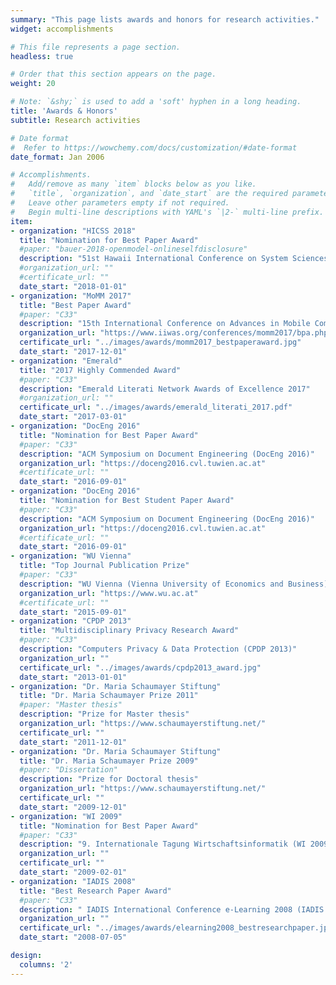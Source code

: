 ```yaml
---
summary: "This page lists awards and honors for research activities."  # Add a page description.
widget: accomplishments

# This file represents a page section.
headless: true

# Order that this section appears on the page.
weight: 20

# Note: `&shy;` is used to add a 'soft' hyphen in a long heading.
title: 'Awards & Honors'
subtitle: Research activities

# Date format
#  Refer to https://wowchemy.com/docs/customization/#date-format
date_format: Jan 2006

# Accomplishments.
#   Add/remove as many `item` blocks below as you like.
#   `title`, `organization`, and `date_start` are the required parameters.
#   Leave other parameters empty if not required.
#   Begin multi-line descriptions with YAML's `|2-` multi-line prefix.
item:
- organization: "HICSS 2018"
  title: "Nomination for Best Paper Award"
  #paper: "bauer-2018-openmodel-onlineselfdisclosure"
  description: "51st Hawaii International Conference on System Sciences (HICSS 2018)"
  #organization_url: ""
  #certificate_url: ""
  date_start: "2018-01-01"
- organization: "MoMM 2017"
  title: "Best Paper Award"
  #paper: "C33"
  description: "15th International Conference on Advances in Mobile Computing & Multimedia"
  organization_url: "https://www.iiwas.org/conferences/momm2017/bpa.php"
  certificate_url: "../images/awards/momm2017_bestpaperaward.jpg"
  date_start: "2017-12-01"
- organization: "Emerald"
  title: "2017 Highly Commended Award"
  #paper: "C33"
  description: "Emerald Literati Network Awards of Excellence 2017"
  #organization_url: ""
  certificate_url: "../images/awards/emerald_literati_2017.pdf"
  date_start: "2017-03-01"
- organization: "DocEng 2016"
  title: "Nomination for Best Paper Award"
  #paper: "C33"
  description: "ACM Symposium on Document Engineering (DocEng 2016)"
  organization_url: "https://doceng2016.cvl.tuwien.ac.at"
  #certificate_url: ""
  date_start: "2016-09-01"
- organization: "DocEng 2016"
  title: "Nomination for Best Student Paper Award"
  #paper: "C33"
  description: "ACM Symposium on Document Engineering (DocEng 2016)"
  organization_url: "https://doceng2016.cvl.tuwien.ac.at"
  #certificate_url: ""
  date_start: "2016-09-01"
- organization: "WU Vienna"
  title: "Top Journal Publication Prize"
  #paper: "C33"
  description: "WU Vienna (Vienna University of Economics and Business)"
  organization_url: "https://www.wu.ac.at"
  #certificate_url: ""
  date_start: "2015-09-01"
- organization: "CPDP 2013"
  title: "Multidisciplinary Privacy Research Award"
  #paper: "C33"
  description: "Computers Privacy & Data Protection (CPDP 2013)"
  organization_url: ""
  certificate_url: "../images/awards/cpdp2013_award.jpg"
  date_start: "2013-01-01"
- organization: "Dr. Maria Schaumayer Stiftung"
  title: "Dr. Maria Schaumayer Prize 2011"
  #paper: "Master thesis"
  description: "Prize for Master thesis"
  organization_url: "https://www.schaumayerstiftung.net/"
  certificate_url: ""
  date_start: "2011-12-01"
- organization: "Dr. Maria Schaumayer Stiftung"
  title: "Dr. Maria Schaumayer Prize 2009"
  #paper: "Dissertation"
  description: "Prize for Doctoral thesis"
  organization_url: "https://www.schaumayerstiftung.net/"
  certificate_url: ""
  date_start: "2009-12-01"
- organization: "WI 2009"
  title: "Nomination for Best Paper Award"
  #paper: "C33"
  description: "9. Internationale Tagung Wirtschaftsinformatik (WI 2009)"
  organization_url: ""
  certificate_url: ""
  date_start: "2009-02-01"
- organization: "IADIS 2008"
  title: "Best Research Paper Award"
  #paper: "C33"
  description: " IADIS International Conference e-Learning 2008 (IADIS e-Learning 2008) part of MCCSIS 2008"
  organization_url: ""
  certificate_url: "../images/awards/elearning2008_bestresearchpaper.jpeg"
  date_start: "2008-07-05"

design:
  columns: '2' 
---
```


